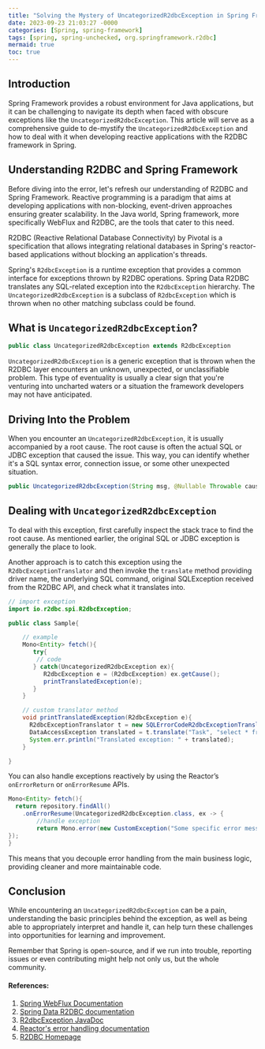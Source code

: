 ```yaml
---
title: "Solving the Mystery of UncategorizedR2dbcException in Spring Framework"
date: 2023-09-23 21:03:27 -0000
categories: [Spring, spring-framework]
tags: [spring, spring-unchecked, org.springframework.r2dbc]
mermaid: true
toc: true
---
```



## Introduction
Spring Framework provides a robust environment for Java applications, but it can be challenging to navigate its depth when faced with obscure exceptions like the `UncategorizedR2dbcException`. This article will serve as a comprehensive guide to de-mystify the `UncategorizedR2dbcException` and how to deal with it when developing reactive applications with the R2DBC framework in Spring.

## Understanding R2DBC and Spring Framework
Before diving into the error, let's refresh our understanding of R2DBC and Spring Framework. Reactive programming is a paradigm that aims at developing applications with non-blocking, event-driven approaches ensuring greater scalability. In the Java world, Spring framework, more specifically WebFlux and R2DBC, are the tools that cater to this need. 

R2DBC (Reactive Relational Database Connectivity) by Pivotal is a specification that allows integrating relational databases in Spring's reactor-based applications without blocking an application's threads.

Spring's `R2dbcException` is a runtime exception that provides a common interface for exceptions thrown by R2DBC operations. Spring Data R2DBC translates any SQL-related exception into the `R2dbcException` hierarchy. The `UncategorizedR2dbcException` is a subclass of `R2dbcException` which is thrown when no other matching subclass could be found.

## What is `UncategorizedR2dbcException`?

```java
public class UncategorizedR2dbcException extends R2dbcException
```

`UncategorizedR2dbcException` is a generic exception that is thrown when the R2DBC layer encounters an unknown, unexpected, or unclassifiable problem. This type of eventuality is usually a clear sign that you're venturing into uncharted waters or a situation the framework developers may not have anticipated.

## Driving Into the Problem

When you encounter an `UncategorizedR2dbcException`, it is usually accompanied by a root cause. The root cause is often the actual SQL or JDBC exception that caused the issue. This way, you can identify whether it's a SQL syntax error, connection issue, or some other unexpected situation. 

```java
public UncategorizedR2dbcException(String msg, @Nullable Throwable cause)
```

## Dealing with `UncategorizedR2dbcException`

To deal with this exception, first carefully inspect the stack trace to find the root cause. As mentioned earlier, the original SQL or JDBC exception is generally the place to look.

Another approach is to catch this exception using the `R2dbcExceptionTranslator` and then invoke the `translate` method providing driver name, the underlying SQL command, original SQLException received from the R2DBC API, and check what it translates into.

```java
// import exception 
import io.r2dbc.spi.R2dbcException;

public class Sample{

    // example 
    Mono<Entity> fetch(){
       try{
        // code
       } catch(UncategorizedR2dbcException ex){
          R2dbcException e = (R2dbcException) ex.getCause();
          printTranslatedException(e);
       }
    }

    // custom translator method
    void printTranslatedException(R2dbcException e){
      R2dbcExceptionTranslator t = new SQLErrorCodeR2dbcExceptionTranslator();
      DataAccessException translated = t.translate("Task", "select * from table", e);
      System.err.println("Translated exception: " + translated);
    }

} 
```

You can also handle exceptions reactively by using the Reactor’s `onErrorReturn` or `onErrorResume` APIs.

```java
Mono<Entity> fetch(){
  return repository.findAll()
    .onErrorResume(UncategorizedR2dbcException.class, ex -> {
        //handle exception
        return Mono.error(new CustomException("Some specific error message"));
});
}
```
This means that you decouple error handling from the main business logic, providing cleaner and more maintainable code.

## Conclusion

While encountering an `UncategorizedR2dbcException` can be a pain, understanding the basic principles behind the exception, as well as being able to appropriately interpret and handle it, can help turn these challenges into opportunities for learning and improvement. 

Remember that Spring is open-source, and if we run into trouble, reporting issues or even contributing might help not only us, but the whole community.

#### References:
1. [Spring WebFlux Documentation](https://docs.spring.io/spring-framework/docs/5.0.0.BUILD-SNAPSHOT/spring-framework-reference/web-reactive.html) 
2. [Spring Data R2DBC documentation](https://docs.spring.io/spring-data/r2dbc/docs/current/reference/html/#reference) 
3. [R2dbcException JavaDoc](https://r2dbc.io/spec/1.0.0.M7/api/io/r2dbc/spi/R2dbcException.html) 
4.  [Reactor's error handling documentation](https://projectreactor.io/docs/core/release/reference/#error-handling) 
5. [R2DBC Homepage](https://r2dbc.io/)